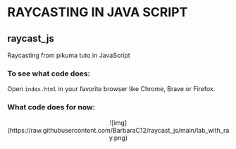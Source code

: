 # RAYCASTING IN JAVA SCRIPT

## raycast_js
Raycasting from pikuma tuto in JavaScript

### To see what code does:
Open `index.html` in your favorite browser like Chrome, Brave or Firefox.

### What code does for now:
<center>
![img](https://raw.githubusercontent.com/BarbaraC12/raycast_js/main/lab_with_ray.png)
</center>
